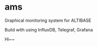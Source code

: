 # ams
Graphical monitoring system for ALTIBASE

Build with using InfluxDB, Telegraf, Grafana


Hi~~


